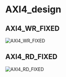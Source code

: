 # AXI4_design

## AXI4_WR_FIXED
![AXI4_WR_FIXED](https://user-images.githubusercontent.com/88953654/222435014-550e5ff8-f6b5-4cc8-ac8e-399261fde0e6.png)

## AXI4_RD_FIXED
![AXI4_RD_FIXED](https://user-images.githubusercontent.com/88953654/222376039-3a8cdf17-02d1-45d1-a25e-04d179e170f5.png)


